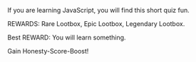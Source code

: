 If you are learning JavaScript, you will find this short quiz fun.

REWARDS: Rare Lootbox, Epic Lootbox, Legendary Lootbox.

Best REWARD: You will learn something.

Gain Honesty-Score-Boost!
